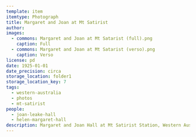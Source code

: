 ```yaml
---
template: item
itemtype: Photograph
title: Margaret and Joan at Mt Satirist
author: 
images:
  - commons: Margaret and Joan at Mt Satarist (full).png
    caption: Full
  - commons: Margaret and Joan at Mt Satarist (verso).png
    caption: Verso
license: pd
date: 1925-01-01
date_precision: circa
storage_location: folder1
storage_location_key: 7
tags:
  - western-australia
  - photos
  - mt-satirist
people:
  - joan-leake-hall
  - helen-margaret-hall
description: Margaret and Joan Hall at Mt Satirist Station, Western Australia.
---
```

